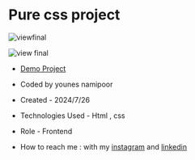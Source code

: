  
# Pure css project

![viewfinal](https://github.com/user-attachments/assets/51baf9e2-151e-4609-a24c-09aaae13781d)

![view final](https://github.com/user-attachments/assets/b7920bc1-b975-411e-80dd-04eb39afaf85)

- [Demo Project](https://younes-namipoor.github.io/Pure-Css-Project/)

- Coded by younes namipoor

- Created - 2024/7/26

- Technologies Used - Html , css
- Role - Frontend

- How to reach me : with my [instagram](https://www.instagram.com/younes.namipoor) and [linkedin](https://www.linkedin.com/in/younes-namipoor)

